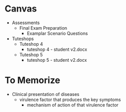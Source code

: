 # Canvas

- Assessments
  - Final Exam Preparation
    - Examplar Scenario Questions
- Tuteshops
  - Tuteshop 4
    - tuteshop 4 - student v2.docx
  - Tuteshop 5
    - tuteshop 5 - student v2.docx

# To Memorize

- Clinical presentation of diseases
  - virulence factor that produces the key symptoms
    - mechanism of action of that virulence factor
